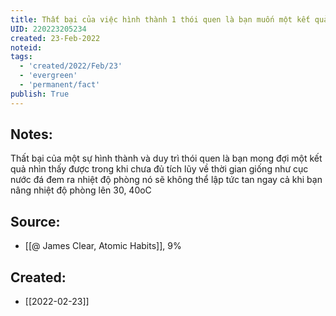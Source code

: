 ```yaml
---
title: Thất bại của việc hình thành 1 thói quen là bạn muốn một kết quả thấy được khi thời gian chưa tích lũy đủ
UID: 220223205234
created: 23-Feb-2022
noteid:
tags:
  - 'created/2022/Feb/23'
  - 'evergreen'
  - 'permanent/fact'
publish: True
---
```

## Notes:
Thất bại của một sự hình thành và duy trì thói quen là bạn mong đợi một kết quả nhìn thấy được trong khi chưa đủ tích lũy về thời gian giống như cục nước đá đem ra nhiệt độ phòng nó sẽ không thể lập tức tan ngay cả khi bạn nâng nhiệt độ phòng lên 30, 40oC

## Source:
- [[@ James Clear, Atomic Habits]], 9%




## Created:
- [[2022-02-23]]
